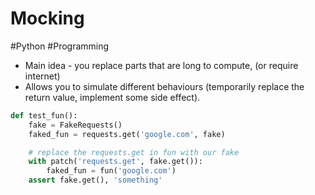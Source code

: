 # Mocking

#Python #Programming

- Main idea - you replace parts that are long to compute, (or require internet)
- Allows you to simulate different behaviours (temporarily replace the return value, implement some side effect).

```python
def test_fun():
	fake = FakeRequests()
	faked_fun = requests.get('google.com', fake)

	# replace the requests.get in fun with our fake
	with patch('requests.get', fake.get()):
		faked_fun = fun('google.com')
	assert fake.get(), 'something'
```
